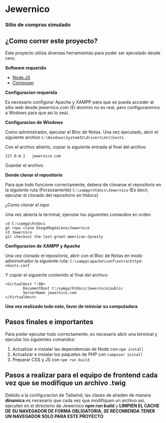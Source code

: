 # Jewernico 
### Sitio de compras simulado

## ¿Como correr este proyecto?

Este proyecto utiliza diversas herramientas para poder ser ejecutado desde cero.

**Software requerido**

- [Node.JS](https://nodejs.org/dist/v20.10.0/node-v20.10.0-x64.msi)
- [Composer](https://getcomposer.org/download/)

**Configuracion requerida**

Es necesario configurar Apache y XAMPP para que se pueda acceder al sitio web desde jewernico.com (El dominio no es real, pero configuraremos a Wndows para que asi lo sea).

**Configuracion de Windows**

Como administrador, ejecutar el Bloc de Notas. Una vez ejecutado, abrir el siguiente archivo `C:\Windows\System32\drivers\etc\hosts`.

Con el archivo abierto, copiar la siguiente entrada al final del archivo

```
127.0.0.1   jewernico.com
```

Guardar el archivo.

**Donde clonar el repostiorio**

Para que todo funcione correctamente, debera de clonarse el repositorio en la siguiente ruta (Forzosamente) `C:\xampp\htdocs\Jewernico` (Es decir, ejecutar el clonado del repositorio en htdocs)

*¿Como clonar el repo*

Una vez abierta la terminal, ejecutar los siguientes comandos en orden

```
cd C:\xampp\htdocs
gh repo clone DiegoMagdaleno/Jewernico
cd Jewernico
git checkout the-last-great-american-dynasty
```

**Configuracion de XAMPP y Apache**

Una vez clonado el repositorio, abrir con el Bloc de Notas en modo administrador la siguiente ruta: `C:\xampp\apache\conf\extra\httpd-vhosts.conf`

Y copiar el siguiente contenido al final del archivo:

```
<VirtualHost *:80>
        DocumentRoot C:/xampp/htdocs/Jewernico/public
        ServerName jewernico.com
</VirtualHost>
```

**Una vez realizado todo esto, favor de reiniciar su computadora**

## Pasos finales e importantes

Para poder ejecutar todo correctamente, es necesario abrir una terminal y ejecutar los siguientes comandos:

1. Actualizar e instalar las dependencias de Node con `npm install`
2. Actualizar e instalar los paquetes de PHP con `composer install`
3. Preparar CSS y JS con `npm run build`

## Pasos a realizar para el equipo de frontend cada vez que se modifique un archivo .twig

Debido a la configuracion de Tailwind, las clases de añaden de manera **dinamica** es necesario que cada vez que modifiquen un archivo asi, ejecuten en el directorio de Jewernico **npm run build** y **LIMPIEN EL CACHE DE SU NAVEGADOR DE FORMA OBLIGATORIA, SE RECOMIENDA TENER UN NAVEGADOR SOLO PARA ESTE PROYECTO**

